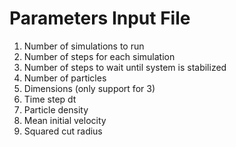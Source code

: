# Parameters Input File

1. Number of simulations to run
2. Number of steps for each simulation
3. Number of steps to wait until system is stabilized
4. Number of particles
5. Dimensions (only support for 3)
6. Time step dt
7. Particle density
8. Mean initial velocity
9. Squared cut radius
